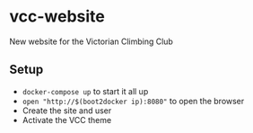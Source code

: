 # vcc-website

New website for the Victorian Climbing Club

## Setup

* `docker-compose up` to start it all up
* `open "http://$(boot2docker ip):8080"` to open the browser
* Create the site and user
* Activate the VCC theme
